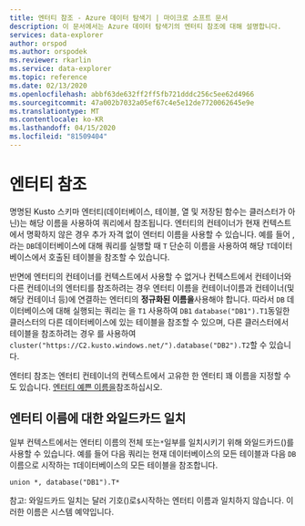 ```yaml
---
title: 엔터티 참조 - Azure 데이터 탐색기 | 마이크로 소프트 문서
description: 이 문서에서는 Azure 데이터 탐색기의 엔터티 참조에 대해 설명합니다.
services: data-explorer
author: orspod
ms.author: orspodek
ms.reviewer: rkarlin
ms.service: data-explorer
ms.topic: reference
ms.date: 02/13/2020
ms.openlocfilehash: abbf63de632ff2ff5fb721dddc256c5ee62d4966
ms.sourcegitcommit: 47a002b7032a05ef67c4e5e12de7720062645e9e
ms.translationtype: MT
ms.contentlocale: ko-KR
ms.lasthandoff: 04/15/2020
ms.locfileid: "81509404"
---
```

# <a name="entity-references"></a>엔터티 참조

명명된 Kusto 스키마 엔터티(데이터베이스, 테이블, 열 및 저장된 함수는 클러스터가 아닌)는 해당 이름을 사용하여 쿼리에서 참조됩니다. 엔터티의 컨테이너가 현재 컨텍스트에서 명확하지 않은 경우 추가 자격 없이 엔터티 이름을 사용할 수 있습니다. 예를 들어 , 라는 `DB`데이터베이스에 대해 쿼리를 실행할 때 `T` 단순히 이름을 사용하여 해당 `T`데이터베이스에서 호출된 테이블을 참조할 수 있습니다.

반면에 엔터티의 컨테이너를 컨텍스트에서 사용할 수 없거나 컨텍스트에서 컨테이너와 다른 컨테이너의 엔터티를 참조하려는 경우 엔터티 이름을 컨테이너이름과 컨테이너(및 해당 컨테이너 등)에 연결하는 엔터티의 **정규화된 이름을**사용해야 합니다. 따라서 `DB` 데이터베이스에 대해 실행되는 쿼리는 을 `T1` 사용하여 `DB1` `database("DB1").T1`동일한 클러스터의 다른 데이터베이스에 있는 테이블을 참조할 수 있으며, 다른 클러스터에서 테이블을 참조하려는 경우 를 사용하여 `cluster("https://C2.kusto.windows.net/").database("DB2").T2`할 수 있습니다.

엔터티 참조는 엔터티 컨테이너의 컨텍스트에서 고유한 한 엔터티 꽤 이름을 지정할 수도 있습니다. [엔터티 예쁜 이름을](./entity-names.md#entity-pretty-names)참조하십시오.

## <a name="wildcard-matching-for-entity-names"></a>엔터티 이름에 대한 와일드카드 일치

일부 컨텍스트에서는 엔터티 이름의 전체 또는`*`일부를 일치시키기 위해 와일드카드()를 사용할 수 있습니다. 예를 들어 다음 쿼리는 현재 데이터베이스의 모든 테이블과 다음 `DB` 이름으로 시작하는 `T`데이터베이스의 모든 테이블을 참조합니다.

```kusto
union *, database("DB1").T*
```

참고: 와일드카드 일치는 달러 기호()로`$`시작하는 엔터티 이름과 일치하지 않습니다.
이러한 이름은 시스템 예약입니다.



